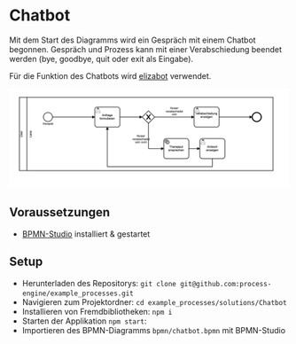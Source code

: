 # Chatbot

Mit dem Start des Diagramms wird ein Gespräch mit einem Chatbot
begonnen.  Gespräch und Prozess kann mit einer Verabschiedung beendet
werden (bye, goodbye, quit oder exit als Eingabe).

Für die Funktion des Chatbots wird
[elizabot](https://github.com/tkafka/node-elizabot) verwendet.

![Screenshot](diagram_screenshot.png)

## Voraussetzungen

- [BPMN-Studio](https://github.com/process-engine/bpmn-studio) installiert & gestartet

## Setup

- Herunterladen des Repositorys: ```git clone git@github.com:process-engine/example_processes.git```
- Navigieren zum Projektordner: ```cd example_processes/solutions/Chatbot```
- Installieren von Fremdbibliotheken: ```npm i```
- Starten der Applikation `npm start`:
- Importieren des BPMN-Diagramms `bpmn/chatbot.bpmn` mit BPMN-Studio
